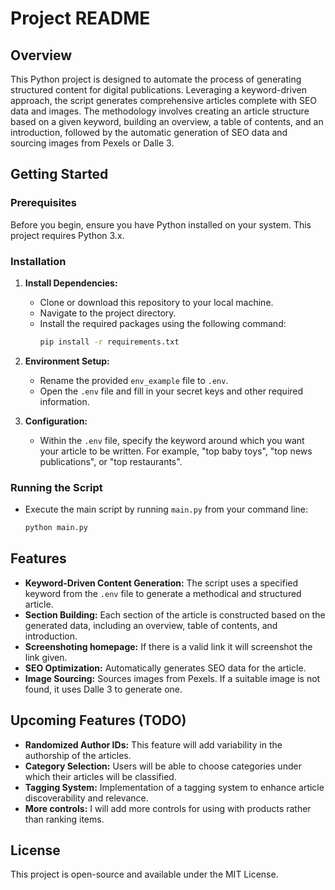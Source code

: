 # Project README

## Overview
This Python project is designed to automate the process of generating structured content for digital publications. Leveraging a keyword-driven approach, the script generates comprehensive articles complete with SEO data and images. The methodology involves creating an article structure based on a given keyword, building an overview, a table of contents, and an introduction, followed by the automatic generation of SEO data and sourcing images from Pexels or Dalle 3.

## Getting Started

### Prerequisites
Before you begin, ensure you have Python installed on your system. This project requires Python 3.x.

### Installation
1. **Install Dependencies:**
   - Clone or download this repository to your local machine.
   - Navigate to the project directory.
   - Install the required packages using the following command:
     ```bash
     pip install -r requirements.txt
     ```

2. **Environment Setup:**
   - Rename the provided `env_example` file to `.env`.
   - Open the `.env` file and fill in your secret keys and other required information.

3. **Configuration:**
   - Within the `.env` file, specify the keyword around which you want your article to be written. For example, "top baby toys", "top news publications", or "top restaurants".

### Running the Script
- Execute the main script by running `main.py` from your command line:
  ```bash
  python main.py
  ```

## Features
- **Keyword-Driven Content Generation:** The script uses a specified keyword from the `.env` file to generate a methodical and structured article.
- **Section Building:** Each section of the article is constructed based on the generated data, including an overview, table of contents, and introduction.
- **Screenshoting homepage:** If there is a valid link it will screenshot the link given.
- **SEO Optimization:** Automatically generates SEO data for the article.
- **Image Sourcing:** Sources images from Pexels. If a suitable image is not found, it uses Dalle 3 to generate one.

## Upcoming Features (TODO)
- **Randomized Author IDs:** This feature will add variability in the authorship of the articles.
- **Category Selection:** Users will be able to choose categories under which their articles will be classified.
- **Tagging System:** Implementation of a tagging system to enhance article discoverability and relevance.
- **More controls:** I will add more controls for using with products rather than ranking items.


## License
This project is open-source and available under the MIT License.
